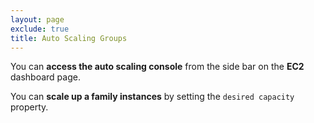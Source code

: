 ```yaml
---
layout: page
exclude: true
title: Auto Scaling Groups
---
```


You can **access the auto scaling console** from the side bar on the **EC2** dashboard page.

You can **scale up a family instances** by setting the `desired capacity` property.
<!--stackedit_data:
eyJoaXN0b3J5IjpbMTUxNDQ3MTY4MF19
-->